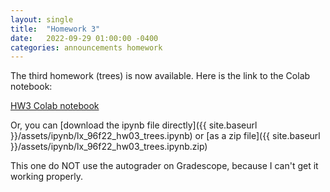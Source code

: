 ```yaml
---
layout: single
title:  "Homework 3"
date:   2022-09-29 01:00:00 -0400
categories: announcements homework
---
```

The third homework (trees) is now available.  Here is the link to the Colab notebook:

[HW3 Colab notebook](https://colab.research.google.com/drive/1xEhkwhBYKYxV05EY53LLrxuVFZSd0Vw-?usp=sharing)

Or, you can [download the ipynb file directly]({{ site.baseurl }}/assets/ipynb/lx_96f22_hw03_trees.ipynb)
or [as a zip file]({{ site.baseurl }}/assets/ipynb/lx_96f22_hw03_trees.ipynb.zip)

This one do NOT use the autograder on Gradescope, because I can't get it working properly.
